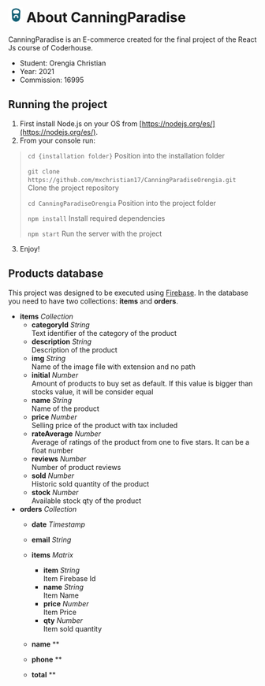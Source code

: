 # <img src="public/logo192.png" width="30" height="30"> About CanningParadise

CanningParadise is an E-commerce created for the final project of the React Js course of Coderhouse.

  - Student: Orengia Christian
  - Year: 2021
  - Commission: 16995

## Running the project

1. First install Node.js on your OS from [https://nodejs.org/es/](https://nodejs.org/es/).
2. From your console run:

> `cd {installation folder}` Position into the installation folder
>
> `git clone https://github.com/mxchristian17/CanningParadiseOrengia.git` Clone the project repository
>
> `cd CanningParadiseOrengia` Position into the project folder
>
> `npm install` Install required dependencies
>
> `npm start` Run the server with the project
    
3. Enjoy!

## Products database

This project was designed to be executed using [Firebase](https://firebase.google.com/). In the database you need to have two collections: **items** and **orders**.
  - **items** *Collection*
    - **categoryId** *String*  
    Text identifier of the category of the product
    - **description** *String*  
    Description of the product
    - **img** *String*  
    Name of the image file with extension and no path
    - **initial** *Number*  
    Amount of products to buy set as default. If this value is bigger than stocks value, it will be consider equal
    - **name** *String*  
    Name of the product
    - **price** *Number*  
    Selling price of the product with tax included
    - **rateAverage** *Number*  
    Average of ratings of the product from one to five stars. It can be a float number
    - **reviews** *Number*  
    Number of product reviews
    - **sold** *Number*  
    Historic sold quantity of the product
    - **stock** *Number*  
    Available stock qty of the product
  - **orders** *Collection*
    - **date** *Timestamp*  
    
    - **email** *String*  
    
    - **items** *Matrix*  
    
      - **item** *String*  
      Item Firebase Id
      - **name** *String*  
      Item Name
      - **price** *Number*  
      Item Price
      - **qty** *Number*  
      Item sold quantity
    - **name** **  
    
    - **phone** **  
    
    - **total** **  
    
